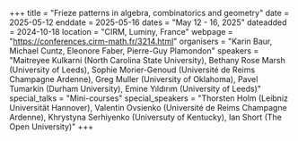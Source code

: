 +++
title = "Frieze patterns in algebra, combinatorics and geometry"
date = 2025-05-12
enddate = 2025-05-16
dates = "May 12 - 16, 2025"
dateadded = 2024-10-18
location = "CIRM, Luminy, France"
webpage = "https://conferences.cirm-math.fr/3214.html"
organisers = "Karin Baur, Michael Cuntz, Eleonore Faber, Pierre-Guy Plamondon"
speakers = "Maitreyee Kulkarni (North Carolina State University), Bethany Rose Marsh (University of Leeds), Sophie Morier-Genoud (Université de Reims Champagne Ardenne), Greg Muller (University of Oklahoma), Pavel  Tumarkin (Durham University), Emine Yıldırım (University of Leeds)"
special_talks = "Mini-courses"
special_speakers = "Thorsten Holm (Leibniz Universität Hannover), Valentin Ovsienko (Université de Reims Champagne Ardenne), Khrystyna Serhiyenko (Universuty of Kentucky), Ian Short (The Open University)"
+++
